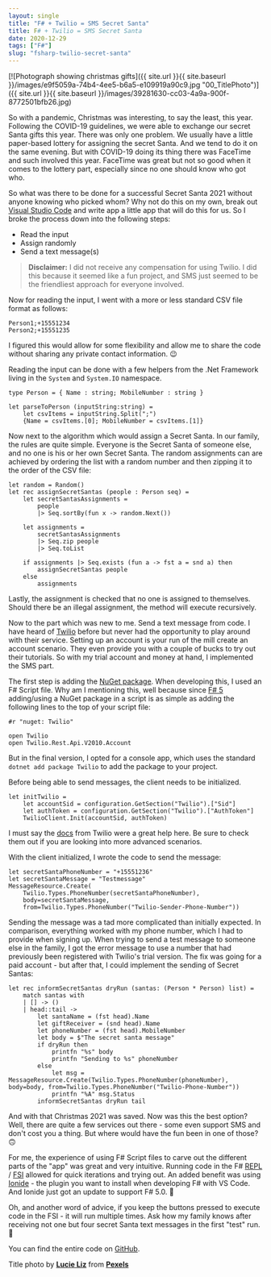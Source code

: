 ```yaml
---
layout: single
title: "F# + Twilio = SMS Secret Santa"
title: F# + Twilio = SMS Secret Santa
date: 2020-12-29
tags: ["F#"]
slug: "fsharp-twilio-secret-santa"
---
```


[![Photograph showing christmas gifts]({{ site.url }}{{ site.baseurl }}/images/e9f5059a-74b4-4ee5-b6a5-e109919a90c9.jpg "00_TitlePhoto")]({{ site.url }}{{ site.baseurl }}/images/39281630-cc03-4a9a-900f-8772501bfb26.jpg)

So with a pandemic, Christmas was interesting, to say the least, this year. Following the COVID-19 guidelines, we were able to exchange our secret Santa gifts this year. There was only one problem. We usually have a little paper-based lottery for assigning the secret Santa. And we tend to do it on the same evening. But with COVID-19 doing its thing there was FaceTime and such involved this year. FaceTime was great but not so good when it comes to the lottery part, especially since no one should know who got who.

So what was there to be done for a successful Secret Santa 2021 without anyone knowing who picked whom? Why not do this on my own, break out [Visual Studio Code](https://code.visualstudio.com/) and write app a little app that will do this for us. So I broke the process down into the following steps:

- Read the input
- Assign randomly
- Send a text message(s)



> **Disclaimer:** I did not receive any compensation for using Twilio. I did this because it seemed like a fun project, and SMS just seemed to be the friendliest approach for everyone involved.


Now for reading the input, I went with a more or less standard CSV file format as follows:


    Person1;+15551234
    Person2;+15551235


I figured this would allow for some flexibility and allow me to share the code without sharing any private contact information. 😉

Reading the input can be done with a few helpers from the .Net Framework living in the `System` and `System.IO` namespace.


    type Person = { Name : string; MobileNumber : string }
    
    let parseToPerson (inputString:string) =
        let csvItems = inputString.Split(";")
        {Name = csvItems.[0]; MobileNumber = csvItems.[1]}


Now next to the algorithm which would assign a Secret Santa. In our family, the rules are quite simple. Everyone is the Secret Santa of someone else, and no one is his or her own Secret Santa. The random assignments can are achieved by ordering the list with a random number and then zipping it to the order of the CSV file:


    let random = Random()
    let rec assignSecretSantas (people : Person seq) =
        let secretSantasAssignments =
            people
            |> Seq.sortBy(fun x -> random.Next())
        
        let assignments = 
            secretSantasAssignments
            |> Seq.zip people
            |> Seq.toList
        
        if assignments |> Seq.exists (fun a -> fst a = snd a) then
            assignSecretSantas people
        else
            assignments


Lastly, the assignment is checked that no one is assigned to themselves. Should there be an illegal assignment, the method will execute recursively.

Now to the part which was new to me. Send a text message from code. I have heard of [Twilio](https://www.twilio.com/) before but never had the opportunity to play around with their service. Setting up an account is your run of the mill create an account scenario. They even provide you with a couple of bucks to try out their tutorials. So with my trial account and money at hand, I implemented the SMS part.

The first step is adding the [NuGet package](https://www.nuget.org/packages/Twilio). When developing this, I used an F# Script file. Why am I mentioning this, well because since [F# 5](https://docs.microsoft.com/en-us/dotnet/fsharp/whats-new/fsharp-50#package-references-in-f-scripts) adding/using a NuGet package in a script is as simple as adding the following lines to the top of your script file:


    #r "nuget: Twilio"
    
    open Twilio
    open Twilio.Rest.Api.V2010.Account


But in the final version, I opted for a console app, which uses the standard `dotnet add package Twilio` to add the package to your project.

Before being able to send messages, the client needs to be initialized.


    let initTwilio =
        let accountSid = configuration.GetSection("Twilio").["Sid"]
        let authToken = configuration.GetSection("Twilio").["AuthToken"]
        TwilioClient.Init(accountSid, authToken)


I must say the [docs](https://www.twilio.com/docs/sms) from Twilio were a great help here. Be sure to check them out if you are looking into more advanced scenarios.

With the client initialized, I wrote the code to send the message:


    let secretSantaPhoneNumber = "+15551236"
    let secretSantaMessage = "Testmessage"
    MessageResource.Create(
        Twilio.Types.PhoneNumber(secretSantaPhoneNumber), 
        body=secretSantaMessage, 
        from=Twilio.Types.PhoneNumber("Twilio-Sender-Phone-Number"))


Sending the message was a tad more complicated than initially expected. In comparison, everything worked with my phone number, which I had to provide when signing up. When trying to send a test message to someone else in the family, I got the error message to use a number that had previously been registered with Twilio's trial version. The fix was going for a paid account - but after that, I could implement the sending of Secret Santas:


    let rec informSecretSantas dryRun (santas: (Person * Person) list) =
        match santas with
        | [] -> ()
        | head::tail ->
            let santaName = (fst head).Name
            let giftReceiver = (snd head).Name
            let phoneNumber = (fst head).MobileNumber
            let body = $"The secret santa message"
            if dryRun then
                printfn "%s" body
                printfn "Sending to %s" phoneNumber
            else
                let msg = MessageResource.Create(Twilio.Types.PhoneNumber(phoneNumber), body=body, from=Twilio.Types.PhoneNumber("Twilio-Phone-Number"))
                printfn "%A" msg.Status
            informSecretSantas dryRun tail


And with that Christmas 2021 was saved. Now was this the best option? Well, there are quite a few services out there - some even support SMS and don't cost you a thing. But where would have the fun been in one of those? 🙃

For me, the experience of using F# Script files to carve out the different parts of the "app" was great and very intuitive. Running code in the F# [REPL](https://en.wikipedia.org/wiki/Read%E2%80%93eval%E2%80%93print_loop) / [FSI](https://docs.microsoft.com/en-us/dotnet/fsharp/tools/fsharp-interactive/) allowed for quick iterations and trying out. An added benefit was using [Ionide](https://ionide.io/) - the plugin you want to install when developing F# with VS Code. And Ionide just got an update to support F# 5.0. 🥳

Oh, and another word of advice, if you keep the buttons pressed to execute code in the FSI - it will run multiple times. Ask how my family knows after receiving not one but four secret Santa text messages in the first "test" run. 🙈

You can find the entire code on [GitHub](https://github.com/mallibone/SecretSanta).



Title photo by **[Lucie Liz](https://www.pexels.com/@lulizler?utm_content=attributionCopyText&amp;utm_medium=referral&amp;utm_source=pexels)** from **[Pexels](https://www.pexels.com/photo/wrapped-presents-3298041/?utm_content=attributionCopyText&amp;utm_medium=referral&amp;utm_source=pexels)**
